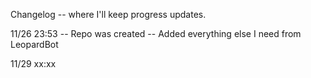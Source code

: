 Changelog -- where I'll keep progress updates.

11/26 23:53 -- Repo was created 
            -- Added everything else I need from LeopardBot

11/29 xx:xx 

